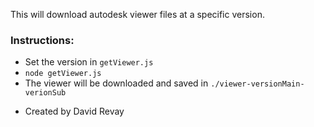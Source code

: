 This will download autodesk viewer files at a specific version.

### Instructions:
* Set the version in `getViewer.js`
* `node getViewer.js`
* The viewer will be downloaded and saved in `./viewer-versionMain-verionSub`

- Created by David Revay